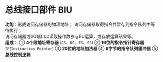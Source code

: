# 总线接口部件 BIU

**功能**：形成访问存储器的物理地址；
            访问存储器取得指令并暂存到指令队列中等待执行；     
            访问存储器或I/O端口以读取操作数参与EU运算，或存放运算结果等。	
**组成**：
		① **4个段地址寄存器** (`CS`、`DS`、`ES`、`SS`)
		② **16位的指令指针寄存器** `IP`(`Instruction Pointer`)
		③ **20位的地址加法器**
		④ **6字节的指令队列缓冲器**
		⑤ **总线控制逻辑**
